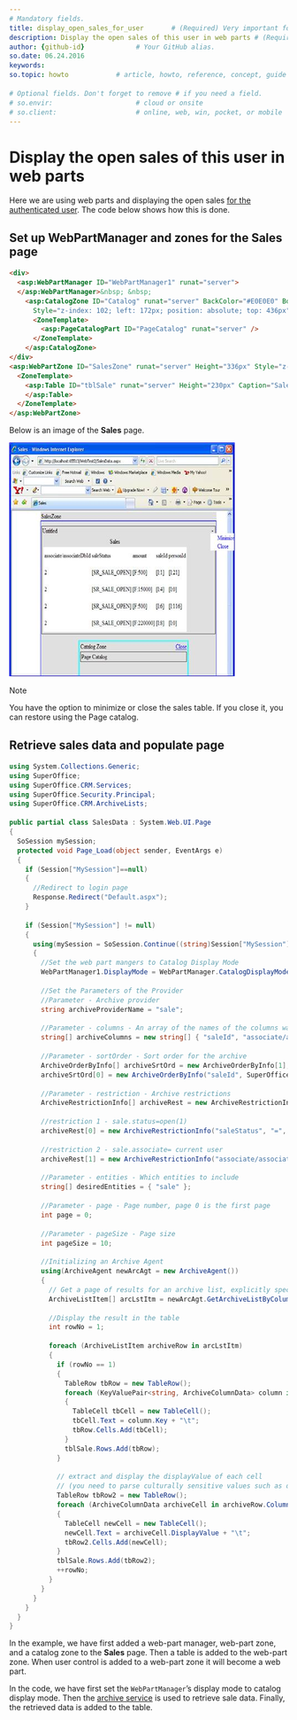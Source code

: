 ```yaml
---
# Mandatory fields.
title: display_open_sales_for_user       # (Required) Very important for SEO.
description: Display the open sales of this user in web parts # (Required) Important for SEO.including spaces.
author: {github-id}             # Your GitHub alias.
so.date: 06.24.2016
keywords:
so.topic: howto            # article, howto, reference, concept, guide

# Optional fields. Don't forget to remove # if you need a field.
# so.envir:                     # cloud or onsite
# so.client:                    # online, web, win, pocket, or mobile
---
```


# Display the open sales of this user in web parts

Here we are using web parts and displaying the open sales [for the authenticated user][1]. The code below shows how this is done.

## Set up WebPartManager and zones for the Sales page

```html
<div>
  <asp:WebPartManager ID="WebPartManager1" runat="server">
  </asp:WebPartManager>&nbsp; &nbsp;
    <asp:CatalogZone ID="Catalog" runat="server" BackColor="#E0E0E0" BorderColor="Cyan" BorderStyle="Double" Height="71px"
      Style="z-index: 102; left: 172px; position: absolute; top: 436px" Width="393px">
      <ZoneTemplate>
        <asp:PageCatalogPart ID="PageCatalog" runat="server" />
      </ZoneTemplate>
    </asp:CatalogZone>
</div>
<asp:WebPartZone ID="SalesZone" runat="server" Height="336px" Style="z-index: 101;left: 81px; position: absolute; top: 48px" Width="556px" BorderColor="Blue">
  <ZoneTemplate>
    <asp:Table ID="tblSale" runat="server" Height="230px" Caption="Sales" BorderColor="Blue" CaptionAlign="Top" Width="454px">
    </asp:Table>
  </ZoneTemplate>
</asp:WebPartZone>
```

Below is an image of the **Sales** page.

![03][img1]

> [!NOTE]
> You have the option to minimize or close the sales table. If you close it, you can restore using the Page catalog.

## Retrieve sales data and populate page

```csharp
using System.Collections.Generic;
using SuperOffice;
using SuperOffice.CRM.Services;
using SuperOffice.Security.Principal;
using SuperOffice.CRM.ArchiveLists;

public partial class SalesData : System.Web.UI.Page
{
  SoSession mySession;
  protected void Page_Load(object sender, EventArgs e)
  {
    if (Session["MySession"]==null)
    {
      //Redirect to login page
      Response.Redirect("Default.aspx");
    }

    if (Session["MySession"] != null)
    {
      using(mySession = SoSession.Continue((string)Session["MySession"]))
      {
        //Set the web part mangers to Catalog Display Mode
        WebPartManager1.DisplayMode = WebPartManager.CatalogDisplayMode;

        //Set the Parameters of the Provider
        //Parameter - Archive provider
        string archiveProviderName = "sale";

        //Parameter - columns - An array of the names of the columns wanted.
        string[] archiveColumns = new string[] { "saleId", "associate/associateDbId", "personId", "saleDate", "amount", "saleStatus" };

        //Parameter - sortOrder - Sort order for the archive
        ArchiveOrderByInfo[] archiveSrtOrd = new ArchiveOrderByInfo[1];
        archiveSrtOrd[0] = new ArchiveOrderByInfo("saleId", SuperOffice.Util.OrderBySortType.ASC);

        //Parameter - restriction - Archive restrictions
        ArchiveRestrictionInfo[] archiveRest = new ArchiveRestrictionInfo[2];

        //restriction 1 - sale.status=open(1)
        archiveRest[0] = new ArchiveRestrictionInfo("saleStatus", "=", "1");

        //restriction 2 - sale.associate= current user
        archiveRest[1] = new ArchiveRestrictionInfo("associate/associateDbId", "=", SoContext.CurrentPrincipal.AssociateId.ToString());

        //Parameter - entities - Which entities to include
        string[] desiredEntities = { "sale" };

        //Parameter - page - Page number, page 0 is the first page
        int page = 0;

        //Parameter - pageSize - Page size
        int pageSize = 10;

        //Initializing an Archive Agent
        using(ArchiveAgent newArcAgt = new ArchiveAgent())
        {
          // Get a page of results for an archive list, explicitly specifying the restrictions, orderby and chosen columns
          ArchiveListItem[] arcLstItm = newArcAgt.GetArchiveListByColumns(archiveProviderName, archiveColumns, archiveSrtOrd, archiveRest, desiredEntities,page,  pageSize);

          //Display the result in the table
          int rowNo = 1;

          foreach (ArchiveListItem archiveRow in arcLstItm)
          {
            if (rowNo == 1)
            {
              TableRow tbRow = new TableRow();
              foreach (KeyValuePair<string, ArchiveColumnData> column in archiveRow.ColumnData)
              {
                TableCell tbCell = new TableCell();
                tbCell.Text = column.Key + "\t";
                tbRow.Cells.Add(tbCell);
              }
              tblSale.Rows.Add(tbRow);
            }

            // extract and display the displayValue of each cell
            // (you need to parse culturally sensitive values such as dates to get the correct client display format)
            TableRow tbRow2 = new TableRow();
            foreach (ArchiveColumnData archiveCell in archiveRow.ColumnData.Values)
            {
              TableCell newCell = new TableCell();
              newCell.Text = archiveCell.DisplayValue + "\t";
              tbRow2.Cells.Add(newCell);
            }
            tblSale.Rows.Add(tbRow2);
            ++rowNo;
          }
        }
      }
    }
  }
}
```

In the example, we have first added a web-part manager, web-part zone, and a catalog zone to the **Sales** page. Then a table is added to the web-part zone. When user control is added to a web-part zone it will become a web part.

In the code, we have first set the `WebPartManager`’s display mode to catalog display mode. Then the [archive service][2] is used to retrieve sale data. Finally, the retrieved data is added to the table.

<!-- Referenced links -->
[1]: authenticate-user.md
[2]: ../../search/iarchiveagent/iarchiveagent.md

<!-- Referenced images -->
[img1]: media/image003.jpg
